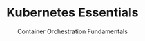---
layout: layouts/training.vto
type: training
title: Kubernetes Essentials
subtitle: Container Orchestration Fundamentals
description: Master the fundamentals of Kubernetes container orchestration. Learn to deploy, manage, and scale applications in production-ready Kubernetes clusters with confidence.
featured:
    enabled: true
    description: Master container orchestration with hands-on Kubernetes training.
    order: 10
color: k8s-blue
icon:
  name: fas fa-dharmachakra
  library: font
overview: Kubernetes has become the de facto standard for container orchestration. This comprehensive training takes you from zero to production-ready, covering everything from basic concepts to advanced deployment patterns. You'll gain hands-on experience managing real applications in Kubernetes clusters.

learningOutcomes:
  - Deploy and manage applications on Kubernetes clusters
  - Understand Kubernetes architecture and core components
  - Create and manage Pods, Services, Deployments, and other resources
  - Implement service discovery and load balancing
  - Configure persistent storage and data management
  - Set up monitoring, logging, and observability
  - Implement security best practices and RBAC
  - Troubleshoot common Kubernetes issues effectively
  - Design scalable and resilient application architectures
  - Automate deployments with GitOps workflows

curriculum:
  - title: "Kubernetes Fundamentals"
    description: "Understanding the core concepts and architecture of Kubernetes"
    topics:
      - "What is Kubernetes and why it matters"
      - "Kubernetes architecture overview"
      - "Master and worker node components"
      - "Container runtime and networking basics"
      - "Setting up a local development environment"
      - "kubectl CLI essentials"

  - title: "Core Kubernetes Objects"
    description: "Working with fundamental Kubernetes resources"
    topics:
      - "Pods: The smallest deployable units"
      - "ReplicaSets and Deployments"
      - "Services and service discovery"
      - "ConfigMaps and Secrets"
      - "Namespaces and resource organization"
      - "Labels and selectors"

  - title: "Application Deployment Patterns"
    description: "Deploying real applications with best practices"
    topics:
      - "Multi-tier application deployment"
      - "Rolling updates and rollback strategies"
      - "Health checks and readiness probes"
      - "Resource requests and limits"
      - "Horizontal Pod Autoscaling"
      - "Deployment strategies (Blue-Green, Canary)"

  - title: "Networking and Service Mesh"
    description: "Understanding Kubernetes networking and communication"
    topics:
      - "Cluster networking fundamentals"
      - "Service types (ClusterIP, NodePort, LoadBalancer)"
      - "Ingress controllers and routing"
      - "Network policies and security"
      - "DNS resolution in Kubernetes"
      - "Introduction to service mesh concepts"

  - title: "Storage and Data Management"
    description: "Managing persistent data in Kubernetes"
    topics:
      - "Volumes and volume types"
      - "Persistent Volumes and Persistent Volume Claims"
      - "Storage classes and dynamic provisioning"
      - "StatefulSets for stateful applications"
      - "Database deployment patterns"
      - "Backup and disaster recovery strategies"

  - title: "Configuration Management"
    description: "Managing application configuration and secrets"
    topics:
      - "ConfigMaps for application configuration"
      - "Secrets management best practices"
      - "Environment-specific configurations"
      - "Configuration injection patterns"
      - "External secret management integration"
      - "GitOps configuration workflows"

  - title: "Security and RBAC"
    description: "Implementing security best practices in Kubernetes"
    topics:
      - "Authentication and authorization"
      - "Role-Based Access Control (RBAC)"
      - "Pod Security Standards"
      - "Network security and policies"
      - "Image security and scanning"
      - "Secrets encryption at rest"

  - title: "Monitoring and Observability"
    description: "Implementing comprehensive monitoring and logging"
    topics:
      - "Metrics collection with Prometheus"
      - "Visualization with Grafana"
      - "Centralized logging with ELK stack"
      - "Distributed tracing concepts"
      - "Alerting and notification strategies"
      - "Performance monitoring and optimization"

  - title: "Troubleshooting and Debugging"
    description: "Diagnosing and resolving common Kubernetes issues"
    topics:
      - "kubectl debugging commands"
      - "Pod and container troubleshooting"
      - "Network connectivity issues"
      - "Resource constraint problems"
      - "Application startup and crash debugging"
      - "Cluster-level troubleshooting"

  - title: "Production Best Practices"
    description: "Preparing applications and clusters for production"
    topics:
      - "Cluster sizing and capacity planning"
      - "High availability patterns"
      - "Disaster recovery planning"
      - "Security hardening checklist"
      - "Performance optimization"
      - "Cost optimization strategies"
---